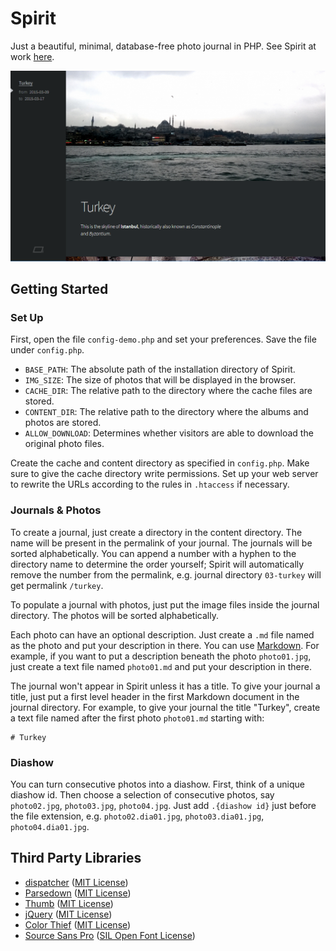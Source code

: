 # Spirit

Just a beautiful, minimal, database-free photo journal in PHP. See Spirit at work [here](http://yichuanshen.de/photos).

![Screenshot](screenshot.png)

## Getting Started

### Set Up

First, open the file `config-demo.php` and set your preferences. Save the file under `config.php`.

* `BASE_PATH`: The absolute path of the installation directory of Spirit.
* `IMG_SIZE`: The size of photos that will be displayed in the browser.
* `CACHE_DIR`: The relative path to the directory where the cache files are stored.
* `CONTENT_DIR`: The relative path to the directory where the albums and photos are stored.
* `ALLOW_DOWNLOAD`: Determines whether visitors are able to download the original photo files.

Create the cache and content directory as specified in `config.php`. Make sure to give the cache directory write permissions. Set up your web server to rewrite the URLs according to the rules in `.htaccess` if necessary.

### Journals & Photos

To create a journal, just create a directory in the content directory. The name will be present in the permalink of your journal. The journals will be sorted alphabetically. You can append a number with a hyphen to the directory name to determine the order yourself; Spirit will automatically remove the number from the permalink, e.g. journal directory `03-turkey` will get permalink `/turkey`.

To populate a journal with photos, just put the image files inside the journal directory. The photos will be sorted alphabetically.

Each photo can have an optional description. Just create a `.md` file named as the photo and put your description in there. You can use [Markdown](http://daringfireball.net/projects/markdown/syntax). For example, if you want to put a description beneath the photo `photo01.jpg`, just create a text file named `photo01.md` and put your description in there.

The journal won't appear in Spirit unless it has a title. To give your journal a title, just put a first level header in the first Markdown document in the journal directory. For example, to give your journal the title "Turkey", create a text file named after the first photo `photo01.md` starting with:

~~~
# Turkey
~~~

### Diashow

You can turn consecutive photos into a diashow. First, think of a unique diashow id. Then choose a selection of consecutive photos, say `photo02.jpg`, `photo03.jpg`, `photo04.jpg`. Just add `.{diashow id}` just before the file extension, e.g. `photo02.dia01.jpg`, `photo03.dia01.jpg`, `photo04.dia01.jpg`.

## Third Party Libraries

* [dispatcher](https://github.com/yishn/dispatcher) ([MIT License](https://github.com/yishn/dispatcher/blob/master/LICENSE))
* [Parsedown](http://parsedown.org/) ([MIT License](https://github.com/erusev/parsedown/blob/master/LICENSE.txt))
* [Thumb](https://github.com/jamiebicknell/Thumb) ([MIT License](https://github.com/jamiebicknell/Thumb/blob/master/LICENSE.md))
* [jQuery](http://jquery.com/) ([MIT License](https://jquery.org/license/))
* [Color Thief](https://github.com/lokesh/color-thief) ([MIT License](https://github.com/lokesh/color-thief/blob/master/LICENSE))
* [Source Sans Pro](http://adobe-fonts.github.io/source-sans-pro/) ([SIL Open Font License](https://github.com/adobe-fonts/source-sans-pro/blob/master/LICENSE.txt))
